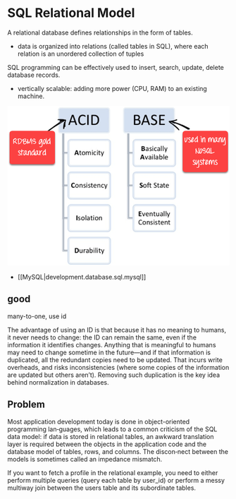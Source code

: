 
# SQL Relational Model

A relational database defines relationships in the form of tables.

- data is organized into relations (called tables in SQL), where each relation is an unordered collection of tuples

SQL programming can be effectively used to insert, search, update, delete database records.

- vertically scalable: adding more power (CPU, RAM) to an existing machine.

![](/assets/images/2021-03-23-23-04-33.png)

- [[MySQL|development.database.sql.mysql]]

## good 

many-to-one, use id

The advantage of using an ID is that because it has no meaning to humans, it never needs to change: the ID can remain the same, even if the information it identifies changes. Anything that is meaningful to humans may need to change sometime in the future—and if that information is duplicated, all the redundant copies need to be updated. That incurs write overheads, and risks inconsistencies (where some copies of the information are updated but others aren’t). Removing such duplication is the key idea behind normalization in databases.
## Problem

Most application development today is done in object-oriented programming lan‐guages, which leads to a common criticism of the SQL data model: if data is stored in relational tables, an awkward translation layer is required between the objects in the application code and the database model of tables, rows, and columns. The discon‐nect between the models is sometimes called an impedance mismatch.

If you want to fetch a profile in the relational example, you need to either perform multiple queries (query each table by user_id) or perform a messy multiway join between the users table and its subordinate tables.